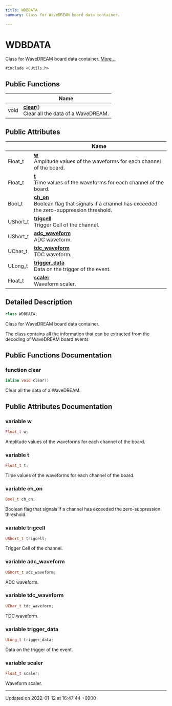 ```yaml
---
title: WDBDATA
summary: Class for WaveDREAM board data container. 

---
```


# WDBDATA



Class for WaveDREAM board data container.  [More...](#detailed-description)


`#include <CUtils.h>`

## Public Functions

|                | Name           |
| -------------- | -------------- |
| void | **[clear](/Classes/classWDBDATA.md#function-clear)**()<br>Clear all the data of a WaveDREAM.  |

## Public Attributes

|                | Name           |
| -------------- | -------------- |
| Float_t | **[w](/Classes/classWDBDATA.md#variable-w)** <br>Amplitude values of the waveforms for each channel of the board.  |
| Float_t | **[t](/Classes/classWDBDATA.md#variable-t)** <br>Time values of the waveforms for each channel of the board.  |
| Bool_t | **[ch_on](/Classes/classWDBDATA.md#variable-ch-on)** <br>Boolean flag that signals if a channel has exceeded the zero-suppression threshold.  |
| UShort_t | **[trigcell](/Classes/classWDBDATA.md#variable-trigcell)** <br>Trigger Cell of the channel.  |
| UShort_t | **[adc_waveform](/Classes/classWDBDATA.md#variable-adc-waveform)** <br>ADC waveform.  |
| UChar_t | **[tdc_waveform](/Classes/classWDBDATA.md#variable-tdc-waveform)** <br>TDC waveform.  |
| ULong_t | **[trigger_data](/Classes/classWDBDATA.md#variable-trigger-data)** <br>Data on the trigger of the event.  |
| Float_t | **[scaler](/Classes/classWDBDATA.md#variable-scaler)** <br>Waveform scaler.  |

## Detailed Description

```cpp
class WDBDATA;
```

Class for WaveDREAM board data container. 

The class contains all the information that can be extracted from the decoding of WaveDREAM board events 

## Public Functions Documentation

### function clear

```cpp
inline void clear()
```

Clear all the data of a WaveDREAM. 

## Public Attributes Documentation

### variable w

```cpp
Float_t w;
```

Amplitude values of the waveforms for each channel of the board. 

### variable t

```cpp
Float_t t;
```

Time values of the waveforms for each channel of the board. 

### variable ch_on

```cpp
Bool_t ch_on;
```

Boolean flag that signals if a channel has exceeded the zero-suppression threshold. 

### variable trigcell

```cpp
UShort_t trigcell;
```

Trigger Cell of the channel. 

### variable adc_waveform

```cpp
UShort_t adc_waveform;
```

ADC waveform. 

### variable tdc_waveform

```cpp
UChar_t tdc_waveform;
```

TDC waveform. 

### variable trigger_data

```cpp
ULong_t trigger_data;
```

Data on the trigger of the event. 

### variable scaler

```cpp
Float_t scaler;
```

Waveform scaler. 

-------------------------------

Updated on 2022-01-12 at 16:47:44 +0000